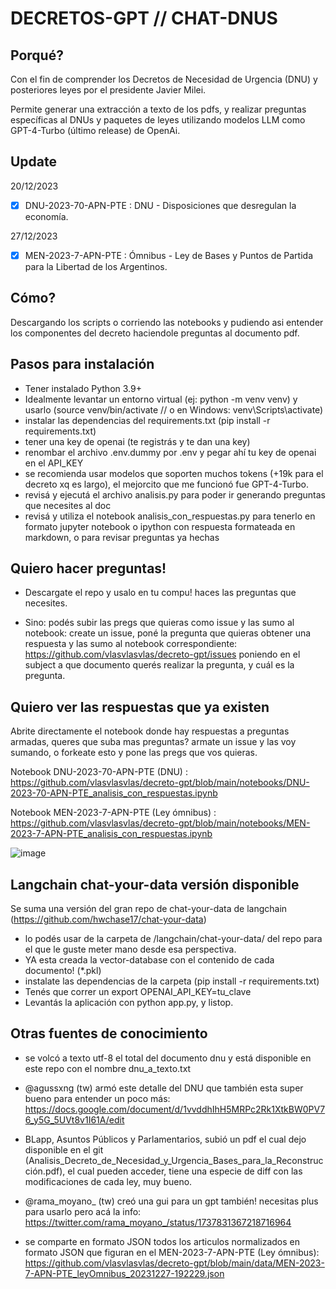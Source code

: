 # DECRETOS-GPT // CHAT-DNUS

## Porqué?

Con el fin de comprender los Decretos de Necesidad de Urgencia (DNU) y posteriores leyes por el presidente Javier Milei.

Permite generar una extracción a texto de los pdfs, y realizar preguntas específicas al DNUs y paquetes de leyes utilizando modelos LLM como GPT-4-Turbo (último release) de OpenAi.


## Update

20/12/2023
- [x] DNU-2023-70-APN-PTE : DNU - Disposiciones que desregulan la economía.

27/12/2023
- [x] MEN-2023-7-APN-PTE :  Ómnibus - Ley de Bases y Puntos de Partida para la Libertad de los Argentinos.

## Cómo?

Descargando los scripts o corriendo las notebooks y pudiendo asi entender los componentes del decreto haciendole preguntas al documento pdf.

## Pasos para instalación

- Tener instalado Python 3.9+
- Idealmente levantar un entorno virtual (ej: python -m venv venv) y usarlo (source venv/bin/activate // o en Windows: venv\Scripts\activate)
- instalar las dependencias del requirements.txt (pip install -r requirements.txt)
- tener una key de openai (te registrás y te dan una key)
- renombar el archivo .env.dummy por .env y pegar ahí tu key de openai en el API_KEY
- se recomienda usar modelos que soporten muchos tokens (+19k para el decreto xq es largo), el mejorcito que me funcionó fue GPT-4-Turbo.
- revisá y ejecutá el archivo analisis.py para poder ir generando preguntas que necesites al doc
- revisá y utiliza el notebook analisis_con_respuestas.py para tenerlo en formato jupyter notebook o ipython con respuesta formateada en markdown, o para revisar preguntas ya hechas


## Quiero hacer preguntas!

- Descargate el repo y usalo en tu compu! haces las preguntas que necesites.

- Sino: podés subir las pregs que quieras como issue y las sumo al notebook: create un issue, poné la pregunta que quieras obtener una respuesta y las sumo al notebook correspondiente: https://github.com/vlasvlasvlas/decreto-gpt/issues poniendo en el subject a que documento querés realizar la pregunta, y cuál es la pregunta.


## Quiero ver las respuestas que ya existen

Abrite directamente el notebook donde hay respuestas a preguntas armadas, queres que suba mas preguntas? armate un issue y las voy sumando, o forkeate esto y pone las pregs que vos quieras.

Notebook DNU-2023-70-APN-PTE (DNU) : https://github.com/vlasvlasvlas/decreto-gpt/blob/main/notebooks/DNU-2023-70-APN-PTE_analisis_con_respuestas.ipynb

Notebook MEN-2023-7-APN-PTE (Ley ómnibus) : https://github.com/vlasvlasvlas/decreto-gpt/blob/main/notebooks/MEN-2023-7-APN-PTE_analisis_con_respuestas.ipynb

![image](https://github.com/vlasvlasvlas/decreto-gpt/assets/4071796/ddbe1b16-7ec0-444f-9044-fc9128a81e0b)


## Langchain chat-your-data versión disponible 

Se suma una versión del gran repo de chat-your-data de langchain (https://github.com/hwchase17/chat-your-data)

- lo podés usar de la carpeta de /langchain/chat-your-data/ del repo para el que le guste meter mano desde esa perspectiva.
- YA esta creada la vector-database con el contenido de cada documento! (*.pkl)
- instalate las dependencias de la carpeta (pip install -r requirements.txt)
- Tenés que correr un export OPENAI_API_KEY=tu_clave
- Levantás la aplicación con python app.py, y listop.

## Otras fuentes de conocimiento

- se volcó a texto utf-8 el total del documento dnu y está disponible en este repo con el nombre dnu_a_texto.txt

- @agussxng (tw) armó este detalle del DNU que también esta super bueno para entender un poco más: https://docs.google.com/document/d/1vvddhIhH5MRPc2Rk1XtkBW0PV76_y5G_5UVt8v1I61A/edit

- BLapp, Asuntos Públicos y Parlamentarios, subió un pdf el cual dejo disponible en el git (Analisis_Decreto_de_Necesidad_y_Urgencia_Bases_para_la_Reconstrucción.pdf), el cual pueden acceder, tiene una especie de diff con las modificaciones de cada ley, muy bueno.

- @rama_moyano_ (tw) creó una gui para un gpt también! necesitas plus para usarlo pero acá la info: https://twitter.com/rama_moyano_/status/1737831367218716964

- se comparte en formato JSON todos los articulos normalizados en formato JSON que figuran en el MEN-2023-7-APN-PTE (Ley ómnibus): https://github.com/vlasvlasvlas/decreto-gpt/blob/main/data/MEN-2023-7-APN-PTE_leyOmnibus_20231227-192229.json


